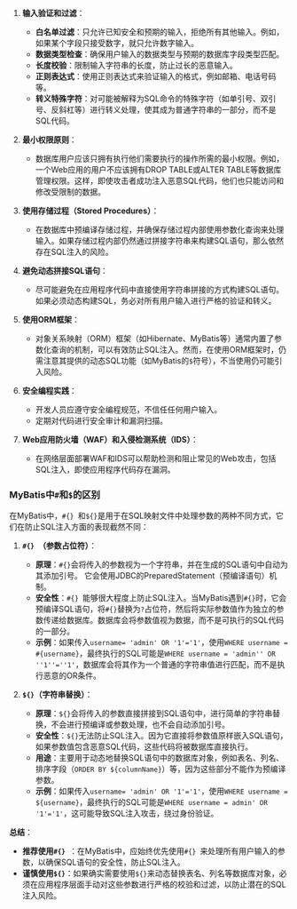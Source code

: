 
1.  **输入验证和过滤**：
    *   **白名单过滤**：只允许已知安全和预期的输入，拒绝所有其他输入。例如，如果某个字段只接受数字，就只允许数字输入。
    *   **数据类型检查**：确保用户输入的数据类型与预期的数据库字段类型匹配。
    *   **长度校验**：限制输入字符串的长度，防止过长的恶意输入。
    *   **正则表达式**：使用正则表达式来验证输入的格式，例如邮箱、电话号码等。
    *   **转义特殊字符**：对可能被解释为SQL命令的特殊字符（如单引号、双引号、反斜杠等）进行转义处理，使其成为普通字符串的一部分，而不是SQL代码。

2.  **最小权限原则**：
    *   数据库用户应该只拥有执行他们需要执行的操作所需的最小权限。例如，一个Web应用的用户不应该拥有DROP TABLE或ALTER TABLE等数据库管理权限。这样，即使攻击者成功注入恶意SQL代码，他们也只能访问和修改受限制的数据。

3.  **使用存储过程（Stored Procedures）**：
    *   在数据库中预编译存储过程，并确保存储过程内部使用参数化查询来处理输入。如果存储过程内部仍然通过拼接字符串来构建SQL语句，那么依然存在SQL注入的风险。

4.  **避免动态拼接SQL语句**：
    *   尽可能避免在应用程序代码中直接使用字符串拼接的方式构建SQL语句。如果必须动态构建SQL，务必对所有用户输入进行严格的验证和转义。

5.  **使用ORM框架**：
    *   对象关系映射（ORM）框架（如Hibernate、MyBatis等）通常内置了参数化查询的机制，可以有效防止SQL注入。然而，在使用ORM框架时，仍需注意其提供的动态SQL功能（如MyBatis的`$`符号），不当使用仍可能引入风险。

6.  **安全编程实践**：
    *   开发人员应遵守安全编程规范，不信任任何用户输入。
    *   定期对代码进行安全审计和漏洞扫描。

7.  **Web应用防火墙（WAF）和入侵检测系统（IDS）**：
    *   在网络层面部署WAF和IDS可以帮助检测和阻止常见的Web攻击，包括SQL注入，即使应用程序代码存在漏洞。

### MyBatis中`#`和`$`的区别

在MyBatis中，`#{} `和`${}`是用于在SQL映射文件中处理参数的两种不同方式，它们在防止SQL注入方面的表现截然不同：

1.  **`#{} `（参数占位符）**：
    *   **原理**：`#{}`会将传入的参数视为一个字符串，并在生成的SQL语句中自动为其添加引号。 它会使用JDBC的PreparedStatement（预编译语句）机制。
    *   **安全性**：`#{} `能够很大程度上防止SQL注入。当MyBatis遇到`#{}`时，它会预编译SQL语句，将`#{}`替换为`?`占位符，然后将实际参数值作为独立的参数传递给数据库。数据库会将参数值视为数据，而不是可执行的SQL代码的一部分。
    *   **示例**：如果传入`username= 'admin' OR '1'='1'`，使用`WHERE username = #{username}`，最终执行的SQL可能是`WHERE username = 'admin'' OR ''1''=''1'`，数据库会将其作为一个普通的字符串值进行匹配，而不是执行恶意的OR条件。

2.  **`${}`（字符串替换）**：
    *   **原理**：`${}`会将传入的参数直接拼接到SQL语句中，进行简单的字符串替换，不会进行预编译或参数处理，也不会自动添加引号。
    *   **安全性**：`${}`无法防止SQL注入。因为它直接将参数值原样嵌入SQL语句，如果参数值包含恶意SQL代码，这些代码将被数据库直接执行。
    *   **用途**：主要用于动态地替换SQL语句中的数据库对象，例如表名、列名、排序字段（`ORDER BY ${columnName}`）等，因为这些部分不能作为预编译参数。
    *   **示例**：如果传入`username= 'admin' OR '1'='1'`，使用`WHERE username = ${username}`，最终执行的SQL可能是`WHERE username = admin' OR '1'='1'`，这可能导致SQL注入攻击，绕过身份验证。

**总结**：

*   **推荐使用`#{} `**：在MyBatis中，应始终优先使用`#{} `来处理所有用户输入的参数，以确保SQL语句的安全性，防止SQL注入。
*   **谨慎使用`${}`**：如果确实需要使用`${}`来动态替换表名、列名等数据库对象，必须在应用程序层面手动对这些参数进行严格的校验和过滤，以防止潜在的SQL注入风险。